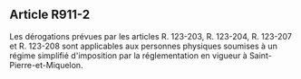 Article R911-2
----
Les dérogations prévues par les articles R. 123-203, R. 123-204, R. 123-207 et
R. 123-208 sont applicables aux personnes physiques soumises à un régime
simplifié d'imposition par la réglementation en vigueur à
Saint-Pierre-et-Miquelon.
